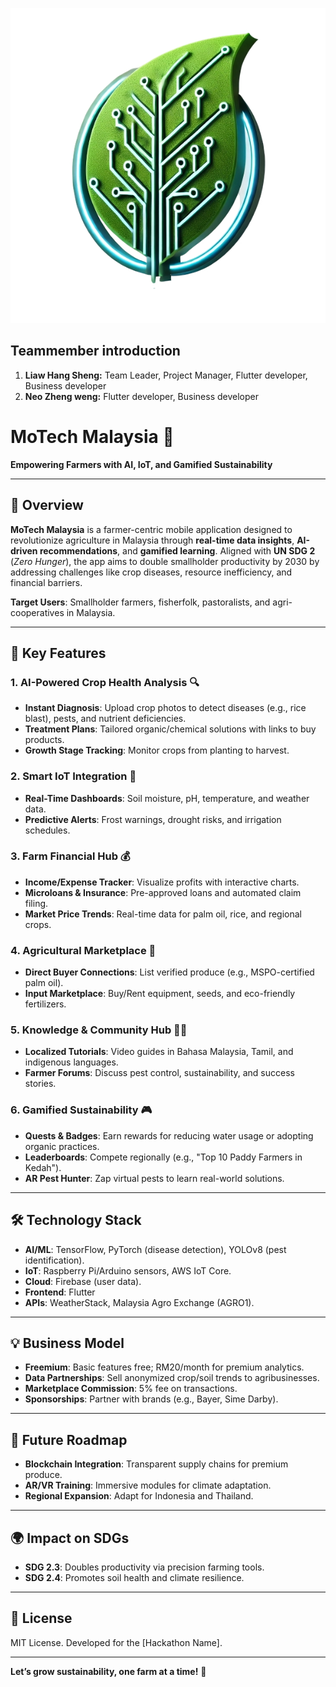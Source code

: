 <p align="center">
  <img src="./assets/readme_images/logo.png" alt="Team Banner">
</p>

## Teammember introduction
1. **Liaw Hang Sheng:** Team Leader, Project Manager, Flutter developer, Business developer
2. **Neo Zheng weng:** Flutter developer, Business developer



# MoTech Malaysia 🌱  
**Empowering Farmers with AI, IoT, and Gamified Sustainability**  

---

## 📱 Overview  
**MoTech Malaysia** is a farmer-centric mobile application designed to revolutionize agriculture in Malaysia through **real-time data insights**, **AI-driven recommendations**, and **gamified learning**. Aligned with **UN SDG 2** (*Zero Hunger*), the app aims to double smallholder productivity by 2030 by addressing challenges like crop diseases, resource inefficiency, and financial barriers.  

**Target Users**: Smallholder farmers, fisherfolk, pastoralists, and agri-cooperatives in Malaysia.  

---

## 🌟 Key Features  

### 1. AI-Powered Crop Health Analysis 🔍  
- **Instant Diagnosis**: Upload crop photos to detect diseases (e.g., rice blast), pests, and nutrient deficiencies.  
- **Treatment Plans**: Tailored organic/chemical solutions with links to buy products.  
- **Growth Stage Tracking**: Monitor crops from planting to harvest.  

### 2. Smart IoT Integration 📡  
- **Real-Time Dashboards**: Soil moisture, pH, temperature, and weather data.  
- **Predictive Alerts**: Frost warnings, drought risks, and irrigation schedules.  

### 3. Farm Financial Hub 💰  
- **Income/Expense Tracker**: Visualize profits with interactive charts.  
- **Microloans & Insurance**: Pre-approved loans and automated claim filing.  
- **Market Price Trends**: Real-time data for palm oil, rice, and regional crops.  

### 4. Agricultural Marketplace 🛒  
- **Direct Buyer Connections**: List verified produce (e.g., MSPO-certified palm oil).  
- **Input Marketplace**: Buy/Rent equipment, seeds, and eco-friendly fertilizers.  

### 5. Knowledge & Community Hub 👩🌾  
- **Localized Tutorials**: Video guides in Bahasa Malaysia, Tamil, and indigenous languages.  
- **Farmer Forums**: Discuss pest control, sustainability, and success stories.  

### 6. Gamified Sustainability 🎮  
- **Quests & Badges**: Earn rewards for reducing water usage or adopting organic practices.  
- **Leaderboards**: Compete regionally (e.g., "Top 10 Paddy Farmers in Kedah").  
- **AR Pest Hunter**: Zap virtual pests to learn real-world solutions.  

---

## 🛠️ Technology Stack  
- **AI/ML**: TensorFlow, PyTorch (disease detection), YOLOv8 (pest identification).  
- **IoT**: Raspberry Pi/Arduino sensors, AWS IoT Core.  
- **Cloud**: Firebase (user data).  
- **Frontend**: Flutter  
- **APIs**: WeatherStack, Malaysia Agro Exchange (AGRO1).  

---

## 💡 Business Model  
- **Freemium**: Basic features free; RM20/month for premium analytics.  
- **Data Partnerships**: Sell anonymized crop/soil trends to agribusinesses.  
- **Marketplace Commission**: 5% fee on transactions.  
- **Sponsorships**: Partner with brands (e.g., Bayer, Sime Darby).  

---

## 🚀 Future Roadmap  
- **Blockchain Integration**: Transparent supply chains for premium produce.  
- **AR/VR Training**: Immersive modules for climate adaptation.  
- **Regional Expansion**: Adapt for Indonesia and Thailand.  

---

## 🌍 Impact on SDGs  
- **SDG 2.3**: Doubles productivity via precision farming tools.  
- **SDG 2.4**: Promotes soil health and climate resilience.  

---

## 📜 License  
MIT License. Developed for the [Hackathon Name].  

---

**Let’s grow sustainability, one farm at a time!** 🌾  

